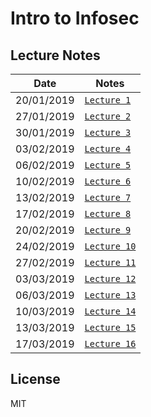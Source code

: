 # Intro to Infosec

## Lecture Notes

| Date | Notes|
| --- | --- |
| 20/01/2019 | [`Lecture 1`](https://github.com/sagi/intro_to_infosec/blob/master/lectures/lecture1.md) |
| 27/01/2019 | [`Lecture 2`](https://github.com/sagi/intro_to_infosec/blob/master/lectures/lecture2.md) |
| 30/01/2019 | [`Lecture 3`](https://github.com/sagi/intro_to_infosec/blob/master/lectures/lecture3.md) |
| 03/02/2019 | [`Lecture 4`](https://github.com/sagi/intro_to_infosec/blob/master/lectures/lecture4.md) |
| 06/02/2019 | [`Lecture 5`](https://github.com/sagi/intro_to_infosec/blob/master/lectures/lecture5.md) |
| 10/02/2019 | [`Lecture 6`](https://github.com/sagi/intro_to_infosec/blob/master/lectures/lecture6.md) |
| 13/02/2019 | [`Lecture 7`](https://github.com/sagi/intro_to_infosec/blob/master/lectures/lecture7.md) |
| 17/02/2019 | [`Lecture 8`](https://github.com/sagi/intro_to_infosec/blob/master/lectures/lecture8.md) |
| 20/02/2019 | [`Lecture 9`](https://github.com/sagi/intro_to_infosec/blob/master/lectures/lecture9.md) |
| 24/02/2019 | [`Lecture 10`](https://github.com/sagi/intro_to_infosec/blob/master/lectures/lecture10.md) |
| 27/02/2019 | [`Lecture 11`](https://github.com/sagi/intro_to_infosec/blob/master/lectures/lecture11.md) |
| 03/03/2019 | [`Lecture 12`](https://github.com/sagi/intro_to_infosec/blob/master/lectures/lecture12.md) |
| 06/03/2019 | [`Lecture 13`](https://github.com/sagi/intro_to_infosec/blob/master/lectures/lecture13.md) |
| 10/03/2019 | [`Lecture 14`](https://github.com/sagi/intro_to_infosec/blob/master/lectures/lecture14.md) |
| 13/03/2019 | [`Lecture 15`](https://github.com/sagi/intro_to_infosec/blob/master/lectures/lecture15.md) |
| 17/03/2019 | [`Lecture 16`](https://github.com/sagi/intro_to_infosec/blob/master/lectures/lecture16.md) |

## License

MIT
